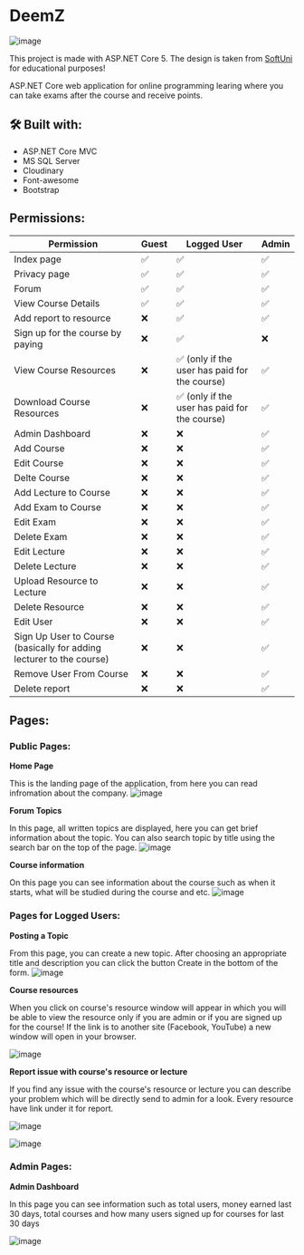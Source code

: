 # DeemZ

![image](https://user-images.githubusercontent.com/56674380/129486206-6f0a40c7-fe25-46cd-8b84-933e5e3d2532.png)

This project is made with ASP.NET Core 5. The design is taken from [SoftUni](https://softuni.bg/) for educational purposes!

ASP.NET Core web application for online programming learing where you can take exams after the course and receive points.

## 🛠 Built with:
- ASP.NET Core MVC
- MS SQL Server
- Cloudinary
- Font-awesome
- Bootstrap

## Permissions:
Permission | Guest | Logged User | Admin
-- | ---- | ---- | ---
Index page | ✅ | ✅ | ✅
Privacy page | ✅ | ✅ | ✅
Forum | ✅ | ✅ | ✅
View Course Details | ✅ | ✅ | ✅
Add report to resource | ❌ | ✅ | ✅
Sign up for the course by paying | ❌ | ✅ | ❌
View Course Resources | ❌ | ✅ (only if the user has paid for the course)| ✅
Download Course Resources | ❌ | ✅ (only if the user has paid for the course)| ✅
Admin Dashboard  | ❌ | ❌ | ✅
Add Course  | ❌ | ❌ | ✅
Edit Course  | ❌ | ❌ | ✅
Delte Course  | ❌ | ❌ | ✅
Add Lecture to Course  | ❌ | ❌ | ✅
Add Exam to Course  | ❌ | ❌ | ✅
Edit Exam  | ❌ | ❌ | ✅
Delete Exam  | ❌ | ❌ | ✅
Edit Lecture  | ❌ | ❌ | ✅
Delete Lecture  | ❌ | ❌ | ✅
Upload Resource to Lecture  | ❌ | ❌ | ✅
Delete Resource | ❌ | ❌ | ✅
Edit User | ❌ | ❌ | ✅
Sign Up User to Course (basically for adding lecturer to the course) | ❌ | ❌ | ✅
Remove User From Course | ❌ | ❌ | ✅
Delete report | ❌ | ❌ | ✅

## Pages:

### Public Pages:

**Home Page**

This is the landing page of the application, from here you can read infromation about the company.
![image](https://user-images.githubusercontent.com/56674380/129486952-c0732410-b630-4eab-98b8-f5e451f72315.png)

**Forum Topics**

In this page, all written topics are displayed, here you can get brief information about the topic. You can also search topic by title using the search bar on the top of the page.
![image](https://user-images.githubusercontent.com/56674380/129487234-70a9fea8-2a4b-462a-985b-04934093adc2.png)

**Course information**

On this page you can see information about the course such as when it starts, what will be studied during the course and etc.
![image](https://user-images.githubusercontent.com/56674380/129883919-887da01f-693e-4d3d-8e35-183bbe054889.png)


### Pages for Logged Users:
**Posting a Topic**

From this page, you can create a new topic. After choosing an appropriate title and description you can click the button Create in the bottom of the form.
![image](https://user-images.githubusercontent.com/56674380/129487333-1704af2b-e5b5-4921-b5c9-8ab6dbab1362.png)

**Course resources**

When you click on course's resource window will appear in which you will be able to view the resource only if you are admin or if you are signed up for the course! If the link is to another site (Facebook, YouTube) a new window will open in your browser.

![image](https://user-images.githubusercontent.com/56674380/129884999-5253563c-09da-4f29-b819-defcb18193cb.png)

**Report issue with course's resource or lecture**

If you find any issue with the course's resource or lecture you can describe your problem which will be directly send to admin for a look. Every resource have link under it for report.

![image](https://user-images.githubusercontent.com/56674380/129885651-9abf83b5-94fd-45db-8789-9a413ca89124.png)

![image](https://user-images.githubusercontent.com/56674380/129885299-0fe689d5-e7de-45fe-9423-34113888a78d.png)

### Admin Pages:

**Admin Dashboard**

In this page you can see information such as total users, money earned last 30 days, total courses and how many users signed up for courses for last 30 days

![image](https://user-images.githubusercontent.com/56674380/129886615-83c516b4-9645-4fb7-b637-bbbf01094426.png)
